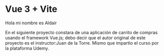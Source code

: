 # Vue 3 + Vite

Hola mi nombre es Aldair

En el siguiente proyecto constara de una aplicación de carrito de compras usando el framework Vue.js;
debo decir que el autor original de este proyecto es el instructor:Juan de la Torre. 
Mismo que impartio el curso por la plataforma Udemy.